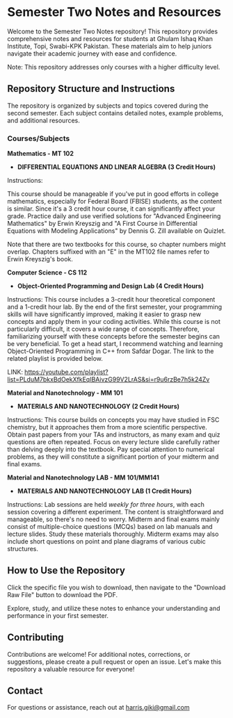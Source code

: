 # Semester Two Notes and Resources

Welcome to the Semester Two Notes repository! This repository provides comprehensive notes and resources for students at Ghulam Ishaq Khan Institute, Topi, Swabi-KPK Pakistan. These materials aim to help juniors navigate their academic journey with ease and confidence.

Note: This repository addresses only courses with a higher difficulty level.

## Repository Structure and Instructions

The repository is organized by subjects and topics covered during the second semester. Each subject contains detailed notes, example problems, and additional resources.

### Courses/Subjects

**Mathematics - MT 102**
  - **DIFFERENTIAL EQUATIONS AND LINEAR ALGEBRA (3 Credit Hours)**

Instructions: 

This course should be manageable if you've put in good efforts in college mathematics, especially for Federal Board (FBISE) students, as the content is similar. Since it's a 3 credit hour course, it can significantly affect your grade. Practice daily and use verified solutions for "Advanced Engineering Mathematics" by Erwin Kreyszig and "A First Course in Differential Equations with Modeling Applications" by Dennis G. Zill available on Quizlet.

Note that there are two textbooks for this course, so chapter numbers might overlap. Chapters suffixed with an "E" in the MT102 file names refer to Erwin Kreyszig's book.

**Computer Science - CS 112**
  - **Object-Oriented Programming and Design Lab (4 Credit Hours)**

Instructions: 
This course includes a 3-credit hour theoretical component and a 1-credit hour lab. By the end of the first semester, your programming skills will have significantly improved, making it easier to grasp new concepts and apply them in your coding activities. While this course is not particularly difficult, it covers a wide range of concepts. Therefore, familiarizing yourself with these concepts before the semester begins can be very beneficial. To get a head start, I recommend watching and learning Object-Oriented Programming in C++ from Safdar Dogar. The link to the related playlist is provided below.

LINK: https://youtube.com/playlist?list=PLduM7bkxBdOekXfkEqIBAivzG99V2LrAS&si=r9u6rzBe7h5k24Zv


**Material and Nanotechnology - MM 101**
  - **MATERIALS AND NANOTECHNOLOGY (2 Credit Hours)**

Instructions:
This course builds on concepts you may have studied in FSC chemistry, but it approaches them from a more scientific perspective.
Obtain past papers from your TAs and instructors, as many exam and quiz questions are often repeated.
Focus on every lecture slide carefully rather than delving deeply into the textbook.
Pay special attention to numerical problems, as they will constitute a significant portion of your midterm and final exams.

**Material and Nanotechnology LAB - MM 101/MM141**
  - **MATERIALS AND NANOTECHNOLOGY LAB (1 Credit Hours)**

Instructions:
Lab sessions are held *weekly for three hours*, with each session covering a different experiment. The content is straightforward and manageable, so there's no need to worry. Midterm and final exams mainly consist of multiple-choice questions (MCQs) based on lab manuals and lecture slides. Study these materials thoroughly. Midterm exams may also include short questions on point and plane diagrams of various cubic structures.


## How to Use the Repository

Click the specific file you wish to download, then navigate to the "Download Raw File" button to download the PDF.

Explore, study, and utilize these notes to enhance your understanding and performance in your first semester.

## Contributing

Contributions are welcome! For additional notes, corrections, or suggestions, please create a pull request or open an issue. Let's make this repository a valuable resource for everyone!

## Contact

For questions or assistance, reach out at [harris.giki@gmail.com](mailto:harris.giki@gmail.com)
